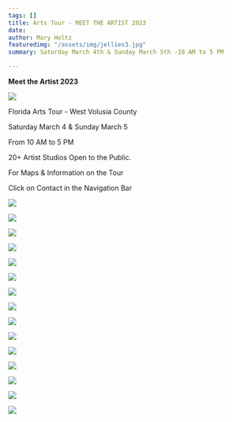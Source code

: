 ```yaml
---
tags: []
title: Arts Tour - MEET THE ARTIST 2023
date: 
author: Mary Holtz
featuredimg: "/assets/img/jellies3.jpg"
summary: Saturday March 4th & Sunday March 5th -10 AM to 5 PM

---
```

**Meet the Artist 2023**

![](/assets/img/event1.jpg)

Florida Arts Tour - West Volusia County

Saturday March 4 & Sunday March 5

From 10 AM to 5 PM

20+ Artist Studios Open to the Public.

For Maps & Information on the Tour

Click on Contact in the Navigation Bar

![](/assets/img/morning-bouquet-72.webp)

![](/assets/img/sea-garden-72.webp)

![](/assets/img/kitty-galore-72.webp)

![](/assets/img/star-fusion-72.jpg)

![](/assets/img/pina-colada-jelly-72.jpg)

![](/assets/img/martina-rossi-jelly-72.jpg)

![](/assets/img/lady-valentina-72.jpeg)

![](/assets/img/lady-mojito-jelly-72.jpeg)

![](/assets/img/lady-justice-72.jpg)

![](/assets/img/isabeli-jelly-72.jpg)

![](/assets/img/durga-72.jpg)

![](/assets/img/dancing-diva-72.jpg)

![](/assets/img/confetti-jelly-72.jpeg)

![](/assets/img/kir-royal-jelly-72.jpg)

![](/assets/img/psychedelic-sunday-72.jpg)